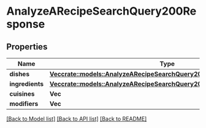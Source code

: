 # AnalyzeARecipeSearchQuery200Response

## Properties

Name | Type | Description | Notes
------------ | ------------- | ------------- | -------------
**dishes** | [**Vec<crate::models::AnalyzeARecipeSearchQuery200ResponseDishesInner>**](analyzeARecipeSearchQuery_200_response_dishes_inner.md) |  | 
**ingredients** | [**Vec<crate::models::AnalyzeARecipeSearchQuery200ResponseIngredientsInner>**](analyzeARecipeSearchQuery_200_response_ingredients_inner.md) |  | 
**cuisines** | **Vec<String>** |  | 
**modifiers** | **Vec<String>** |  | 

[[Back to Model list]](../README.md#documentation-for-models) [[Back to API list]](../README.md#documentation-for-api-endpoints) [[Back to README]](../README.md)



